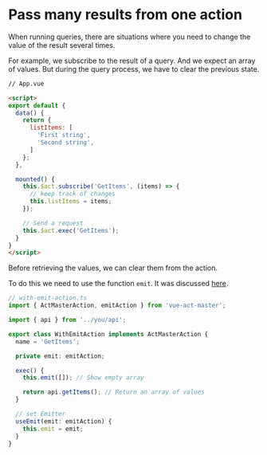 # Pass many results from one action

When running queries, there are situations where you need to change the value of the result several times.

For example, we subscribe to the result of a query. And we expect an array of values.
But during the query process, we have to clear the previous state.


```html
// App.vue

<script>
export default {
  data() {
    return {
      listItems: [
        'First string',
        'Second string',
      ]
    };
  },

  mounted() {
    this.$act.subscribe('GetItems', (items) => {
      // keep track of changes
      this.listItems = items;
    });

    // Send a request
    this.$act.exec('GetItems');
  }
}
</script>
```

Before retrieving the values, we can clear them from the action.

To do this we need to use the function `emit`.
It was discussed [here](../action/04-actions#emit-another-action-in-action).


```ts
// with-emit-action.ts
import { ActMasterAction, emitAction } from 'vue-act-master';

import { api } from '../you/api';

export class WithEmitAction implements ActMasterAction {
  name = 'GetItems';

  private emit: emitAction;

  exec() {
    this.emit([]); // Show empty array

    return api.getItems(); // Return an array of values
  }

  // set Emitter
  useEmit(emit: emitAction) {
    this.emit = emit;
  }
}
```
